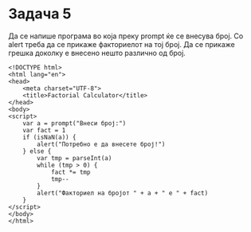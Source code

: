 # Задача 5

Да се напише програма во која преку prompt ќе се внесува број.
Со alert треба да се прикаже факториелот на тој број.
Да се прикаже грешка доколку е внесено нешто различно од број.

~~~
<!DOCTYPE html>
<html lang="en">
<head>
    <meta charset="UTF-8">
    <title>Factorial Calculator</title>
</head>
<body>
<script>
    var a = prompt("Внеси број:")
    var fact = 1
    if (isNaN(a)) {
        alert("Потребно е да внесете број!")
    } else {
        var tmp = parseInt(a)
        while (tmp > 0) {
            fact *= tmp
            tmp--
        }
        alert("Факториел на бројот " + a + " e " + fact)
    }
</script>
</body>
</html>
~~~
